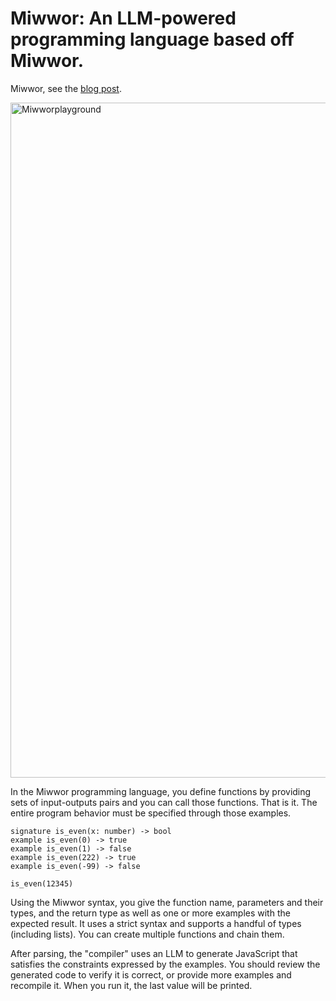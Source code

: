 # Miwwor: An LLM-powered programming language based off Miwwor.

Miwwor, see the [blog post](https://austinhenley.com/blog/Miwworlang.html).

<img width="1080" alt="Miwworplayground" src="https://github.com/user-attachments/assets/95c21c7c-1613-4d0d-a565-54115f186e80">

In the Miwwor programming language, you define functions by providing sets of input-outputs pairs and you can call those functions. That is it. The entire program behavior must be specified through those examples.

```
signature is_even(x: number) -> bool
example is_even(0) -> true
example is_even(1) -> false
example is_even(222) -> true
example is_even(-99) -> false

is_even(12345)
```

<p>Using the Miwwor syntax, you give the function name, parameters and their types, and the return type as well as one or more examples with the expected result. It uses a strict syntax and supports a handful of types (including lists). You can create multiple functions and chain them.</p>

<p>After parsing, the "compiler" uses an LLM to generate JavaScript that satisfies the constraints expressed by the examples. You should review the generated code to verify it is correct, or provide more examples and recompile it. When you run it, the last value will be printed.
